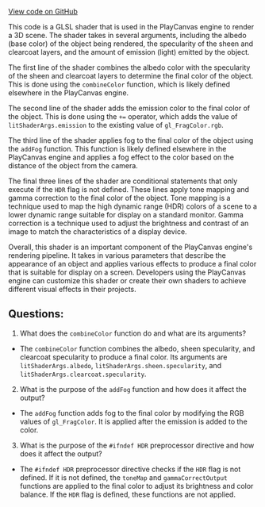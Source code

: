 [View code on GitHub](https://github.com/playcanvas/engine/src/scene/shader-lib/chunks/lit/frag/end.js)

This code is a GLSL shader that is used in the PlayCanvas engine to render a 3D scene. The shader takes in several arguments, including the albedo (base color) of the object being rendered, the specularity of the sheen and clearcoat layers, and the amount of emission (light) emitted by the object. 

The first line of the shader combines the albedo color with the specularity of the sheen and clearcoat layers to determine the final color of the object. This is done using the `combineColor` function, which is likely defined elsewhere in the PlayCanvas engine.

The second line of the shader adds the emission color to the final color of the object. This is done using the `+=` operator, which adds the value of `litShaderArgs.emission` to the existing value of `gl_FragColor.rgb`.

The third line of the shader applies fog to the final color of the object using the `addFog` function. This function is likely defined elsewhere in the PlayCanvas engine and applies a fog effect to the color based on the distance of the object from the camera.

The final three lines of the shader are conditional statements that only execute if the `HDR` flag is not defined. These lines apply tone mapping and gamma correction to the final color of the object. Tone mapping is a technique used to map the high dynamic range (HDR) colors of a scene to a lower dynamic range suitable for display on a standard monitor. Gamma correction is a technique used to adjust the brightness and contrast of an image to match the characteristics of a display device.

Overall, this shader is an important component of the PlayCanvas engine's rendering pipeline. It takes in various parameters that describe the appearance of an object and applies various effects to produce a final color that is suitable for display on a screen. Developers using the PlayCanvas engine can customize this shader or create their own shaders to achieve different visual effects in their projects.
## Questions: 
 1. What does the `combineColor` function do and what are its arguments?
- The `combineColor` function combines the albedo, sheen specularity, and clearcoat specularity to produce a final color. Its arguments are `litShaderArgs.albedo`, `litShaderArgs.sheen.specularity`, and `litShaderArgs.clearcoat.specularity`.
2. What is the purpose of the `addFog` function and how does it affect the output?
- The `addFog` function adds fog to the final color by modifying the RGB values of `gl_FragColor`. It is applied after the emission is added to the color.
3. What is the purpose of the `#ifndef HDR` preprocessor directive and how does it affect the output?
- The `#ifndef HDR` preprocessor directive checks if the `HDR` flag is not defined. If it is not defined, the `toneMap` and `gammaCorrectOutput` functions are applied to the final color to adjust its brightness and color balance. If the `HDR` flag is defined, these functions are not applied.